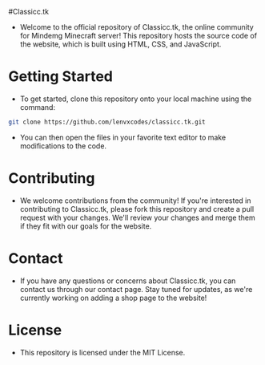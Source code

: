 #Classicc.tk
- Welcome to the official repository of Classicc.tk, the online community for Mindemg Minecraft server! This repository hosts the source code of the website, which is built using HTML, CSS, and JavaScript.

# Getting Started
- To get started, clone this repository onto your local machine using the command:

```bash
git clone https://github.com/lenvxcodes/classicc.tk.git
```
- You can then open the files in your favorite text editor to make modifications to the code.

# Contributing
- We welcome contributions from the community! If you're interested in contributing to Classicc.tk, please fork this repository and create a pull request with your changes. We'll review your changes and merge them if they fit with our goals for the website.

# Contact
- If you have any questions or concerns about Classicc.tk, you can contact us through our contact page. Stay tuned for updates, as we're currently working on adding a shop page to the website!

# License
- This repository is licensed under the MIT License.

